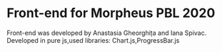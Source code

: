 # Front-end for Morpheus PBL 2020
Front-end was developed by Anastasia Gheorghița and Iana Spivac.
Developed in pure js,used libraries: Chart.js,ProgressBar.js

